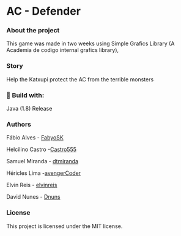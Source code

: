 # AC - Defender 

### About the project

This game was made in two weeks using Simple Grafics Library (A Academia de codigo internal grafics library),

### Story

Help the Katxupi protect the AC from the terrible monsters

### 🚀 Build with:

Java (1.8)
Release

### Authors

  Fábio Alves - [FabyoSK](https://github.com/FabyoSK/ac-defender/)

  Helcilino Castro -[Castro555](https://github.com/Castro555/ac-defender/)
  
  Samuel Miranda - [dtmiranda](https://github.com/dtmiranda/ac-defender/)
  
  Héricles Lima -[avengerCoder](https://github.com/avengerCoder/ac-defender/)
  
  Elvin Reis - [elvinreis](https://github.com/elvinreis/ac-defender/)
  
  David Nunes -  [Dnuns](https://github.com/Dnuns/ac-defender/)

### License
This project is licensed under the MIT license.
